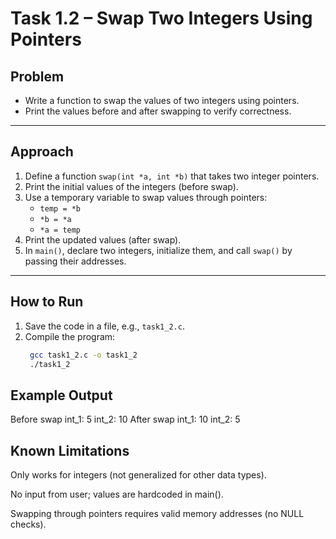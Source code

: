 # Task 1.2 – Swap Two Integers Using Pointers

## Problem
- Write a function to swap the values of two integers using pointers.  
- Print the values before and after swapping to verify correctness.  

---

## Approach
1. Define a function `swap(int *a, int *b)` that takes two integer pointers.  
2. Print the initial values of the integers (before swap).  
3. Use a temporary variable to swap values through pointers:
   - `temp = *b`  
   - `*b = *a`  
   - `*a = temp`  
4. Print the updated values (after swap).  
5. In `main()`, declare two integers, initialize them, and call `swap()` by passing their addresses.  

---

## How to Run
1. Save the code in a file, e.g., `task1_2.c`.  
2. Compile the program:  
   ```bash
    gcc task1_2.c -o task1_2
    ./task1_2

## Example Output
Before swap
int_1: 5
int_2: 10
After swap
int_1: 10
int_2: 5

## Known Limitations

Only works for integers (not generalized for other data types).

No input from user; values are hardcoded in main().

Swapping through pointers requires valid memory addresses (no NULL checks).